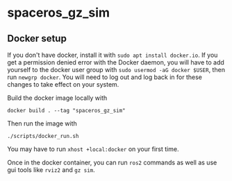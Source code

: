 # spaceros_gz_sim

## Docker setup
If you don't have docker, install it with `sudo apt install docker.io`. If you get a permission denied error with the Docker daemon, you will have to add yourself to the docker user group with `sudo usermod -aG docker $USER`, then run `newgrp docker`. You will need to log out and log back in for these changes to take effect on your system.

Build the docker image locally with

`docker build . --tag "spaceros_gz_sim"`

Then run the image with

`./scripts/docker_run.sh`

You may have to run `xhost +local:docker` on your first time. 

Once in the docker container, you can run `ros2` commands as well as use gui tools like `rviz2` and `gz sim`.
